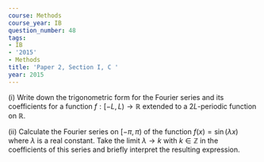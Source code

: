 ```yaml
---
course: Methods
course_year: IB
question_number: 48
tags:
- IB
- '2015'
- Methods
title: 'Paper 2, Section I, C '
year: 2015
---
```




(i) Write down the trigonometric form for the Fourier series and its coefficients for a function $f:[-L, L) \rightarrow \mathbb{R}$ extended to a $2 L$-periodic function on $\mathbb{R}$.

(ii) Calculate the Fourier series on $[-\pi, \pi)$ of the function $f(x)=\sin (\lambda x)$ where $\lambda$ is a real constant. Take the limit $\lambda \rightarrow k$ with $k \in \mathbb{Z}$ in the coefficients of this series and briefly interpret the resulting expression.